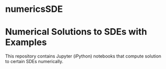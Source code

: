 # numericsSDE
# Numerical Solutions to SDEs with Examples

This repository contains Jupyter (iPython) notebooks that compute solution to certain SDEs numerically.
